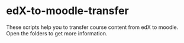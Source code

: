 edX-to-moodle-transfer
======================

These scripts help you to transfer course content from edX to moodle. Open the folders to get more information.
